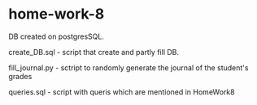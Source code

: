 # home-work-8

DB created on postgresSQL. 

create_DB.sql - script that create and partly fill DB. 

fill_journal.py - sctript to randomly generate the journal of the student's grades

queries.sql - script with queris which are mentioned in HomeWork8


